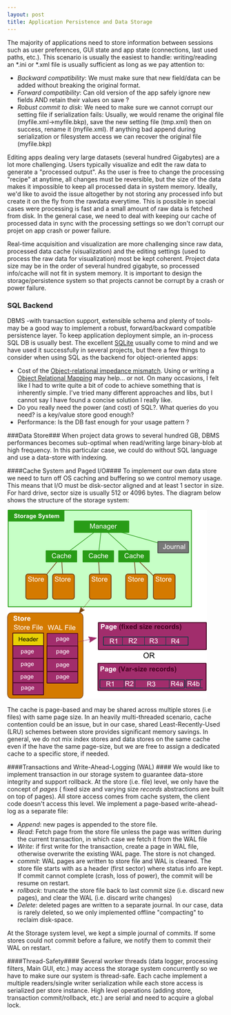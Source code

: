 ```yaml
---
layout: post
title: Application Persistence and Data Storage
--- 
```



The majority of applications need to store information between sessions such as user preferences, GUI state and app state (connections, last used paths, etc.). This scenario is usually the easiest to handle: writing/reading an *.ini or *.xml file is usually sufficient as long as we pay attention to: 

 - *Backward compatibility*: We must make sure that new field/data can be added without breaking the original format.
 - *Forward compatibility*: Can old version of the app safely ignore new fields AND retain their values on save ?
 - *Robust commit to disk*: We need to make sure we cannot corrupt our setting file if serialization fails: Usually, we would rename the original file (myfile.xml->myfile.bkp), save the new setting file (tmp.xml) then on success, rename it (myfile.xml). If anything bad append during serialization or filesystem access we can recover the original file (myfile.bkp) 

Editing apps dealing very large datasets (several hundred Gigabytes) are a lot more challenging. Users typically visualize and edit the raw data to generate a "processed output". As the user is free to change the processing "recipe" at anytime, all changes must be reversible, but the size of the data makes it  impossible to keep all processed data in system memory. 
Ideally, we'd like to avoid the issue altogether by not storing any processed info but create it on the fly from the rawdata everytime. This is possible in special cases were processing is fast and a small amount of raw data is fetched from disk. In the general case, we need to deal with keeping our cache of processed data in sync with the processing settings so we don't corrupt our projet on app crash or power failure.  

Real-time acquisition and visualization are more challenging since raw data, processed data cache (visualization) and the editing settings (used to process the raw data for visualization) most be kept coherent. Project data size may be in the order of several hundred gigabyte, so processed info/cache will not fit in system memory. It is important to design the storage/persistence system so that projects cannot be corrupt by a crash or power failure. 

### SQL Backend ###
DBMS -with transaction support, extensible schema and plenty of tools- may be a good way to implement a robust, forward/backward compatible persistence layer. 
To keep application deployment simple, an in-process SQL DB is usually best. The excellent [SQLite](http://www.sqlite.org/) usually come to mind and we have used it successfully in several projects, but there a few things to consider when using SQL as the backend for object-oriented apps:

- Cost of the [Object-relational impedance mismatch](http://en.wikipedia.org/wiki/Object-relational_impedance_mismatch). Using or writing a [Object Relational Mapping](http://en.wikipedia.org/wiki/Object-relational_mapping) may help... or not. On many occasions, I felt like I had to write quite a bit of code to achieve something that is inherently simple. I've tried many different approaches and libs, but I cannot say I have found a concise solution I really like.     
- Do you really need the power (and cost) of SQL?. What queries do you need? is a key/value store good enough?
- Performance: Is the DB fast enough for your usage pattern ?

###Data Store###
When project data grows to several hundred GB, DBMS performances becomes sub-optimal when read/writing large binary-blob at high frequency. In this particular case, we could do without SQL language and use a data-store with indexing. 

####Cache System and Paged I/O####
To implement our own data store we need to turn off OS caching and buffering so we control memory usage. This means that I/O must be disk-sector aligned and at least 1 sector in size. For hard drive, sector size is usually 512 or 4096 bytes. 
The diagram below shows the structure of the storage system: 

![storage engine](/assets/images/storage-engine.png)

The cache is page-based and may be shared across multiple stores (i.e files) with same page size. In an heavily multi-threaded scenario, cache contention could be an issue, but in our case, shared Least-Recently-Used (LRU) schemes between store provides significant memory savings. In general, we do not mix index stores and data stores on the same cache even if the have the same page-size, but we are free to assign a dedicated cache to a specific store, if needed.

####Transactions and Write-Ahead-Logging (WAL) ####
We would like to implement transaction in our storage system to guarantee data-store integrity and support rollback. 
At the store (i.e. file) level, we only have the concept of *pages* ( fixed size and varying size *records* abstractions are built on top of pages). All store access comes from cache system, the client code doesn't access this level. We implement a page-based write-ahead-log as a separate file: 

 - *Append*: new pages is appended to the store file.
 - *Read*: Fetch page from the store file unless the page was written during the current transaction, in which case we fetch it from the WAL file 
 - *Write*: if first write for the transaction, create a page in WAL file, otherwise overwrite the existing WAL page. The store is not changed.
 - *commit*: WAL pages are written to store file and WAL is cleared. The store file starts with as a header (first sector) where status info are kept. If commit cannot complete (crash, loss of power), the commit will be resume on restart. 
 - *rollback*: truncate the store file back to last commit size (i.e. discard new pages), and clear the WAL (i.e. discard write changes)
 - *Delete*: deleted pages are written to a separate journal. In our case, data is rarely deleted, so we only implemented offline "compacting" to reclaim disk-space. 

At the Storage system level, we kept a simple journal of commits. If some stores could not commit before a failure, we notify them to commit their WAL on restart.

####Thread-Safety####
Several worker threads (data logger, processing filters, Main GUI, etc.) may access the storage system concurrently so we have to make sure our system is thread-safe. Each cache implement a multiple readers/single writer serialization while each store access is serialized per store instance. High level operations (adding store, transaction commit/rollback, etc.) are serial and need to acquire a global lock.
